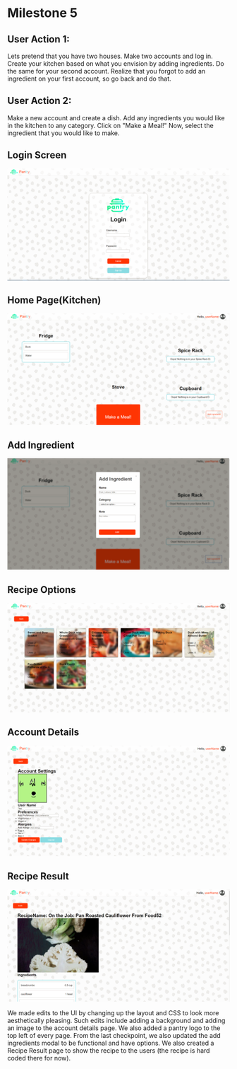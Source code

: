 # Milestone 5

## User Action 1:
Lets pretend that you have two houses. Make two accounts and log in. Create your kitchen based on what you envision by adding
ingredients. Do the same for your second account. Realize that you forgot to add an ingredient on your first account, so go
back and do that.

## User Action 2:
Make a new account and create a dish. Add any ingredients you would like in the kitchen to any category. Click on "Make a Meal!"
Now, select the ingredient that you would like to make.


## Login Screen
![ss1](https://github.com/ReventonC/COGS121Project/blob/master/screenshots/m5Screen1.png)

## Home Page(Kitchen)
![ss2](https://github.com/ReventonC/COGS121Project/blob/master/screenshots/m5Screen2.png)

## Add Ingredient
![ss3](https://github.com/ReventonC/COGS121Project/blob/master/screenshots/m5Screen3.png)

## Recipe Options
![ss4](https://github.com/ReventonC/COGS121Project/blob/master/screenshots/m5Screen4.png)

## Account Details
![ss5](https://github.com/ReventonC/COGS121Project/blob/master/screenshots/m5Screen5.png)

## Recipe Result
![ss6](https://github.com/ReventonC/COGS121Project/blob/master/screenshots/m5Screen6.png)

We made edits to the UI by changing up the layout and CSS to look more aesthetically pleasing. Such edits include
adding a background and adding an image to the account details page. We also added a pantry logo to the top left 
of every page. From the last checkpoint, we also updated the add ingredients modal to be functional and have options.
We also created a Recipe Result page to show the recipe to the users (the recipe is hard coded there for now).
